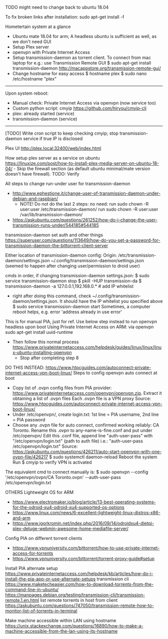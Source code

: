 TODO might need to change back to ubuntu 18.04

To fix broken links after installation:
sudo apt-get install -f

Hometertain system at a glance
- Ubuntu mate 18.04 for arm; A headless ubuntu is sufficient as well, as we don't need GUI
- Setup Plex server
- openvpn with Private Internet Access
- Setup transmission-daemon as torrent client. To connect from mac laptop for e.g.: use Transmission Remote GUI
	$ sudo apt-get install transmission-daemon
	http://macappstore.org/transmission-remote-gui/
- Change hostname for easy access
	$ hostname plex
	$ sudo nano /etc/hostname "plex"
-----------
Upon system reboot:
- Manual check: Private Internet Access via openvpn (now service too)
- Custom python script: cmyip
	https://github.com/hiryou/cmyip-cli
- plex: already started (service)
- transmission-daemon (service)
--------
[TODO] Write cron script to keep checking cmyip; stop transmission-daemon service if true IP is disclosed

Plex UI
http://plex.local:32400/web/index.html

How setup plex server as a service on ubuntu
https://linuxize.com/post/how-to-install-plex-media-server-on-ubuntu-18-04/
	- Skip the firewall section (as default ubuntu minimal/mate version doesn't have firewall). TODO: Verify

All steps to change run-under user for transmission-daemon
- http://www.ephestione.it/change-user-of-transmission-daemon-under-debian-and-raspbian/
	* NOTE! Do not do the last 2 steps: no need:
	run sudo chown -R user:user /etc/transmission-daemon/
	run sudo chown -R user:user /var/lib/transmission-daemon/
- https://askubuntu.com/questions/261252/how-do-i-change-the-user-transmission-runs-under/544185#544185

transmission-daemon set auth and other things
https://superuser.com/questions/113649/how-do-you-set-a-password-for-transmission-daemon-the-bittorrent-client-server

Either location of transmission-daemon config:
Origin: /etc/transmission-daemon/settings.json
~/.config/transmission-daemon/settings.json (seemed to happen after changing user/permission to droid user)

cmds in order, if changing transmission-daemon settings.json:
$ sudo service transmission-daemon stop
$ pkill -HUP transmission-da
$ transmission-daemon -a 127.0.0.1,192.168.0.*  # add IP whitelist
- right after doing this command, check ~/.config/transmission-daemon/settings.json. It should have the IP whitelist you specified above
$ sudo service transmission-daemon start
Sometimes, a computer reboot helps, e.g. error 'address already in use error'

This is for manual PIA, just for ref. Use below step instead to run openvpn headless upon boot
Using Private Internet Access on ARM: via openvpn
sudo apt-get install uuid-runtime
- Then follow this normal process 
	https://www.privateinternetaccess.com/helpdesk/guides/linux/linux/linux-ubuntu-installing-openvpn
	* Stop after completing step 8


DO THIS INSTEAD: https://www.htpcguides.com/autoconnect-private-internet-access-vpn-boot-linux/
Steps to config openvpn auto connect at boot
- Copy list of .ovpn config files from PIA provider: https://www.privateinternetaccess.com/openvpn/openvpn.zip. Extract it obtaining a list of .ovpn files
	Each .ovpn file is a VPN proxy
	Source: https://www.htpcguides.com/autoconnect-private-internet-access-vpn-boot-linux/
- Under /etc/openvpn/, create login.txt: 1st line = PIA username, 2nd line = PIA password
- Choose any .ovpn file for auto connect, confirmed working reliably: CA Toronto. Rename this .ovpn to any-name-is-fine.conf and put under /etc/openvpn/
	Edit this .conf file, append line "auth-user-pass" with "/etc/openvpn/login.txt" (path to auth file)
		i.e.: "auth-user-pass /etc/openvpn/login.txt"
	Source: https://askubuntu.com/questions/426211/auto-start-openvpn-with-one-ovpn-file/426217
$ sudo systemctl daemon-reload
Reboot the system
Run $ cmyip to verify VPN is activated

The equivalent cmd to connect manually is:
$ sudo openvpn --config '/etc/openvpn/ovpn/CA Toronto.ovpn' --auth-user-pass /etc/openvpn/login.txt

OTHERS
Lightweight OS for ARM
- https://www.electromaker.io/blog/article/13-best-operating-systems-for-the-odroid-xu4-odroid-xu4-supported-os-options
- https://www.linux.com/news/6-excellent-lightweight-linux-distros-x86-and-arm
- https://www.igorkromin.net/index.php/2016/09/14/odroidxu4-dietpi-plex-deluge-webmin-awesome-home-mediafile-server/

Config PIA on different torrent clients
- https://www.vpnuniversity.com/bittorrent/how-to-use-private-internet-access-for-torrents
- https://www.vpnuniversity.com/bittorrent/torrent-proxy-guide#setup

Install PIA alternate setup
https://www.privateinternetaccess.com/helpdesk/kb/articles/how-do-i-install-the-pia-app-or-use-alternate-setups
transmission cli
https://www.maketecheasier.com/how-to-download-torrents-from-the-command-line-in-ubuntu/
https://manpages.debian.org/testing/transmission-cli/transmission-remote.1.en.html
list remote torrents in host from client
https://askubuntu.com/questions/747050/transmission-remote-how-to-monitor-list-of-torrents-in-terminal

Make machine accessible within LAN using hostname
https://unix.stackexchange.com/questions/16890/how-to-make-a-machine-accessible-from-the-lan-using-its-hostname